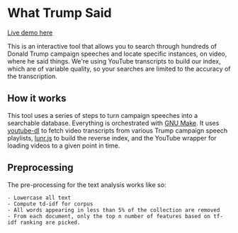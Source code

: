 # What Trump Said

[Live demo here](http://bxroberts.org/did_he_say_it_908329810928a/)

This is an interactive tool that allows you to search through hundreds of Donald Trump campaign speeches and locate specific instances, on video, where he said things. We're using YouTube transcripts to build our index, which are of variable quality, so your searches are limited to the accuracy of the transcription.

## How it works

This tool uses a series of steps to turn campaign speeches into a searchable database. Everything is orchestrated with [GNU Make](https://www.gnu.org/software/make/). It uses [youtube-dl](https://rg3.github.io/youtube-dl/) to fetch video transcripts from various Trump campaign speech playlists, [lunr.js](http://lunrjs.com/) to build the reverse index, and the YouTube wrapper for loading videos to a given point in time.

## Preprocessing

The pre-processing for the text analysis works like so:

    - Lowercase all text
    - Compute td-idf for corpus
    - All words appearing in less than 5% of the collection are removed
    - From each document, only the top n number of features based on tf-idf ranking are picked.
